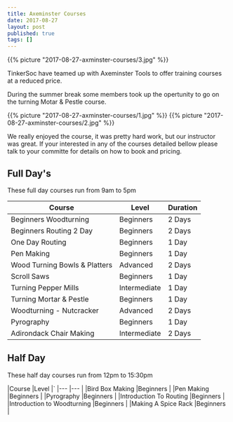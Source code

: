 ```yaml
---
title: Axeminster Courses 
date: 2017-08-27
layout: post
published: true
tags: []
---
```


{{% picture "2017-08-27-axminster-courses/3.jpg" %}}

TinkerSoc have teamed up with Axeminster Tools to offer training courses at a reduced price.

<!--more-->

During the summer break some members took up the opertunity to go on the turning Motar & Pestle course.

{{% picture "2017-08-27-axminster-courses/1.jpg" %}}
{{% picture "2017-08-27-axminster-courses/2.jpg" %}}

We really enjoyed the course, it was pretty hard work, but our instructor was great. If your interested in any of the courses detailed bellow please talk to your committe for details on how to book and pricing.


## Full Day's
These full day courses run from 9am to 5pm
						
|Course				|Level		|Duration	|
|---				|---		|---		|
|Beginners Woodturning		|Beginners	|2 Days		|
|Beginners Routing 2 Day	|Beginners	|2 Days		|
|One Day Routing		|Beginners	|1 Day		|
|Pen Making			|Beginners	|1 Day		|
|Wood Turning Bowls & Platters	|Advanced	|2 Days		|
|Scroll Saws			|Beginners	|1 Day		|
|Turning Pepper Mills		|Intermediate 	|1 Day		|
|Turning Mortar & Pestle	|Beginners	|1 Day		|
|Woodturning - Nutcracker	|Advanced	|2 Days		|
|Pyrography			|Beginners	|1 Day		|
|Adirondack Chair Making	|Intermediate 	|2 Days		|
						
## Half Day						
These half day courses run from 12pm to 15:30pm

|Course				|Level		|`
|---				|---		|
|Bird Box Making		|Beginners	|
|Pen Making			|Beginners	|
|Pyrography			|Beginners	|
|Introduction To Routing	|Beginners	|
|Introduction to Woodturning	|Beginners	|
|Making A Spice Rack		|Beginners	|	


